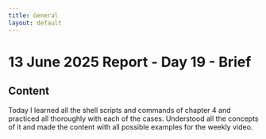 ```yaml
---
title: General
layout: default
---
```


# 13 June 2025 Report - Day 19 - Brief

## Content
Today I learned all the shell scripts and commands of chapter 4 and practiced all thoroughly with each of the cases. Understood all the concepts of it and made the content with all possible examples for the weekly video.
